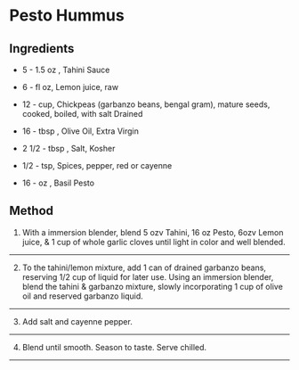 # Pesto Hummus

## Ingredients

- 5 - 1.5 oz , Tahini Sauce

- 6 - fl oz, Lemon juice, raw

- 12 - cup, Chickpeas (garbanzo beans, bengal gram), mature seeds, cooked, boiled, with salt Drained

- 16 - tbsp , Olive Oil, Extra Virgin

- 2 1/2 - tbsp , Salt, Kosher

- 1/2 - tsp, Spices, pepper, red or cayenne

- 16 - oz , Basil Pesto

## Method

1. With a immersion blender, blend 5 ozv Tahini, 16 oz Pesto, 6ozv Lemon juice, & 1 cup of whole garlic cloves until light in color and well blended.
---
2. To the tahini/lemon mixture, add 1 can of drained garbanzo beans, reserving 1/2 cup of liquid for later use. Using an immersion blender, blend the tahini & garbanzo mixture, slowly incorporating 1 cup of olive oil and reserved garbanzo liquid.
---
3. Add salt and cayenne pepper.
---
4. Blend until smooth. Season to taste. Serve chilled.
---
